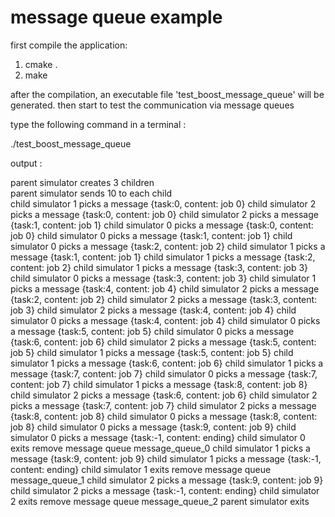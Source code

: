 # message queue example

first compile the application:

1. cmake .
2. make

after the compilation, an executable file 'test_boost_message_queue' will be generated. then start to test the communication via message queues

type the following command in a terminal :

./test_boost_message_queue

output :

parent simulator creates 3 children <br />
parent simulator sends 10 to each child <br />
child simulator 1 picks a message {task:0, content: job 0}
child simulator 2 picks a message {task:0, content: job 0}
child simulator 2 picks a message {task:1, content: job 1}
child simulator 0 picks a message {task:0, content: job 0}
child simulator 0 picks a message {task:1, content: job 1}
child simulator 0 picks a message {task:2, content: job 2}
child simulator 1 picks a message {task:1, content: job 1}
child simulator 1 picks a message {task:2, content: job 2}
child simulator 1 picks a message {task:3, content: job 3}
child simulator 0 picks a message {task:3, content: job 3}
child simulator 1 picks a message {task:4, content: job 4}
child simulator 2 picks a message {task:2, content: job 2}
child simulator 2 picks a message {task:3, content: job 3}
child simulator 2 picks a message {task:4, content: job 4}
child simulator 0 picks a message {task:4, content: job 4}
child simulator 0 picks a message {task:5, content: job 5}
child simulator 0 picks a message {task:6, content: job 6}
child simulator 2 picks a message {task:5, content: job 5}
child simulator 1 picks a message {task:5, content: job 5}
child simulator 1 picks a message {task:6, content: job 6}
child simulator 1 picks a message {task:7, content: job 7}
child simulator 0 picks a message {task:7, content: job 7}
child simulator 1 picks a message {task:8, content: job 8}
child simulator 2 picks a message {task:6, content: job 6}
child simulator 2 picks a message {task:7, content: job 7}
child simulator 2 picks a message {task:8, content: job 8}
child simulator 0 picks a message {task:8, content: job 8}
child simulator 0 picks a message {task:9, content: job 9}
child simulator 0 picks a message {task:-1, content: ending}
child simulator 0 exits
remove message queue message_queue_0
child simulator 1 picks a message {task:9, content: job 9}
child simulator 1 picks a message {task:-1, content: ending}
child simulator 1 exits
remove message queue message_queue_1
child simulator 2 picks a message {task:9, content: job 9}
child simulator 2 picks a message {task:-1, content: ending}
child simulator 2 exits
remove message queue message_queue_2
parent simulator exits


